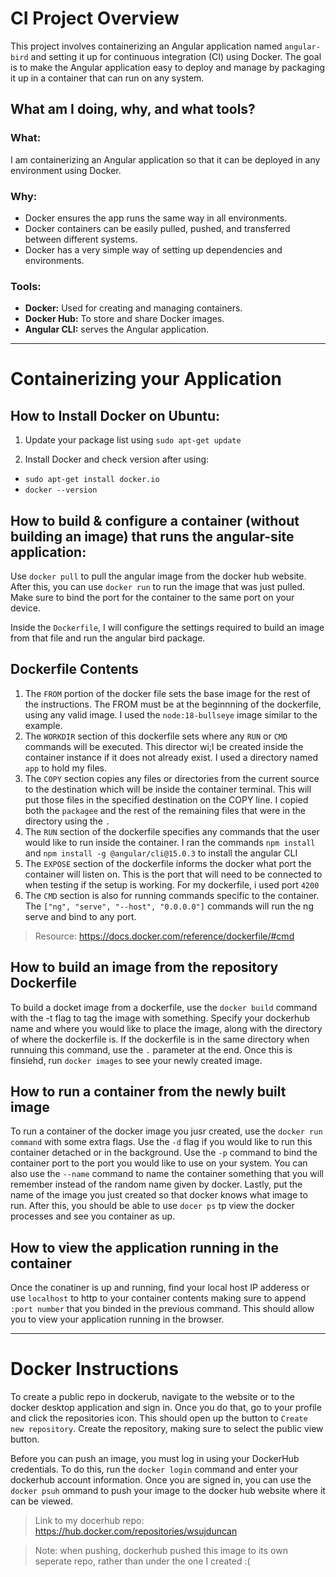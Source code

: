 # CI Project Overview

This project involves containerizing an Angular application named `angular-bird` and setting it up for continuous integration (CI) using Docker. The goal is to make the Angular application easy to deploy and manage by packaging it up in a container that can run on any system.

## What am I doing, why, and what tools?

### What:
I am containerizing an Angular application so that it can be deployed in any environment using Docker.

### Why:
- Docker ensures the app runs the same way in all environments.
- Docker containers can be easily pulled, pushed, and transferred between different systems.
- Docker has a very simple way of setting up dependencies and environments.

### Tools:
- **Docker:** Used for creating and managing containers.
- **Docker Hub:** To store and share Docker images.
- **Angular CLI:** serves the Angular application.

---

# Containerizing your Application

## How to Install Docker on Ubuntu:

1. Update your package list using `sudo apt-get update`

2. Install Docker and check version after using:

- `sudo apt-get install docker.io`
- `docker --version`

## How to build & configure a container (without building an image) that runs the angular-site application:

Use `docker pull` to pull the angular image from the docker hub website. After this, you can use `docker run` to run the image that was just pulled. Make sure to bind the port for the container to the same port on your device.

Inside the `Dockerfile`, I will configure the settings required to build an image from that file and run the angular bird package.

## Dockerfile Contents
1. The `FROM` portion of the docker file sets the base image for the rest of the instructions. The FROM must be at the beginnning of the dockerfile, using any valid image. I used the `node:18-bullseye` image similar to the example.
2. The `WORKDIR` section of this dockerfile sets where any `RUN` or `CMD` commands will be executed. This director wi;l be created inside the container instance if it does not already exist. I used a directory named `app` to hold my files.
3. The `COPY` section copies any files or directories from the current source to the destination which will be inside the container terminal. This will put those files in the specified destination on the COPY line. I copied both the `packagee` and the rest of the remaining files that were in the directory using the `.`  
4. The `RUN` section of the dockerfile specifies any commands that the user would like to run inside the container. I ran the commands `npm install` and `npm install -g @angular/cli@15.0.3` to install the angular CLI
5. The `EXPOSE` section of the dockerfile informs the docker what port the container will listen on. This is the port that will need to be connected to when testing if the setup is working. For my dockerfile, i used port `4200`
6. The `CMD` section is also for running commands specific to the container. The `["ng", "serve", "--host", "0.0.0.0"]` commands will run the ng serve and bind to any port.

> Resource: https://docs.docker.com/reference/dockerfile/#cmd

## How to build an image from the repository Dockerfile

To build a docket image from a dockerfile, use the `docker build` command with the -t flag to tag the image with something. Specify your dockerhub name and where you would like to place the image, along with the directory of where the dockerfile is. If the dockerfile is in the same directory when runnuing this command, use the `.` parameter at the end. Once this is finsiehd, run `docker images` to see your newly created image.

## How to run a container from the newly built image

To run a container of the docker image you jusr created, use the `docker run command` with some extra flags. Use the `-d` flag if you would like to run this container detached or in the background. Use the `-p` command to bind the container port to the port you would like to use on your system. You can also use the `--name` command to name the container something that you will remember instead of the random name given by docker. Lastly, put the name of the image you just created so that docker knows what image to run. After this, you should be able to use `docer ps` tp view the docker processes and see you container as up.

## How to view the application running in the container

Once the conatiner is up and running, find your local host IP adderess or use `localhost` to http to your container contents making sure to append `:port number` that you binded in the previous command. This should allow you to view your application running in the browser. 

---

# Docker Instructions

To create a public repo in dockerub, navigate to the website or to the docker desktop application and sign in. Once you do that, go to your profile and click the repositories icon. This should open up the button to `Create new repository`. Create the repository, making sure to select the public view button. 

Before you can push an image, you must log in using your DockerHub credentials. To do this, run the `docker login` command and enter your dockerhub account information. Once you are signed in, you can use the `docker psuh` ommand to push your image to the docker hub website where it can be viewed. 

> Link to my docerhub repo: https://hub.docker.com/repositories/wsujduncan

> Note: when pushing, dockerhub pushed this image to its own seperate repo, rather than under the one I created :(
